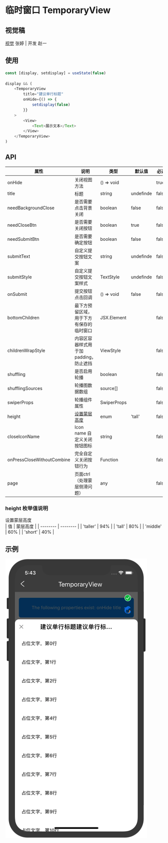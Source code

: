 # 临时窗口 TemporaryView

## 视觉稿

[视觉](http://cdp.release.ctripcorp.com/project/sketch/%E8%87%AA%E7%94%B1%E8%A1%8C%E8%A7%84%E8%8C%83-%E4%B8%B4%E6%97%B6%E7%AA%97%E5%8F%A3/index.html) 张婷 | 开发 赵一

## 使用

```js
const [display, setdisplay] = useState(false)

display && (
    <TemporaryView
        title="建议单行标题"
        onHide={() => {
            setdisplay(false)
        }}
    >
        <View>
            <Text>展示文本</Text>
        </View>
    </TemporaryView>
)
```

## API

| 属性                       | 说明                                     | 类型        | 默认值    | 必选  |
| -------------------------- | ---------------------------------------- | ----------- | --------- | ----- |
| onHide                     | 关闭视图方法                             | () => void  |           | true  |
| title                      | 标题                                     | string      | undefinde | false |
| needBackgroundClose        | 是否需要点击背景关闭                     | boolean     | false     | false |
| needCloseBtn               | 是否需要关闭按钮                         | boolean     | true      | false |
| needSubmitBtn              | 是否需要确定按钮                         | boolean     | false     | false |
| submitText                 | 自定义提交按钮文案                       | string      | undefinde | false |
| submitStyle                | 自定义提交按钮文案样式                   | TextStyle   | undefinde | false |
| onSubmit                   | 提交按钮点击回调                         | () => void  | false     | false |
| bottomChildren             | 最下方预留区域，用于下方有保存的临时窗口 | JSX.Element |           | false |
| childrenWrapStyle          | 内容区容器样式用于加 padding，防止遮挡   | ViewStyle   |           | false |
| shuffling                  | 是否启用轮播                             | boolean     |           | false |
| shufflingSources           | 轮播图数据数组                           | source[]    |           | false |
| swiperProps                | 轮播组件属性                             | SwiperProps |           | false |
| height                     | [设置蒙层高度](#height枚举值说明)        | enum        | 'tall'    | false |
| closeIconName              | Icon name 自定义关闭按钮图标             | string      |           | false |
| onPressCloseWithoutCombine | 完全自定义关闭按钮行为                   | Function    |           | false |
| page | 页面ctrl（处理蒙层侧滑问题）                   | any    |           | false |

### height 枚举值说明

设置蒙层高度</br>
| 值 | 蒙层高度 |
| -------- | -------- |
| 'taller' | 94% |
| 'tall' | 80% |
| 'middle' | 60% |
| 'short' | 40% |

## 示例

![](./image/temporaryView.png#wh3)
